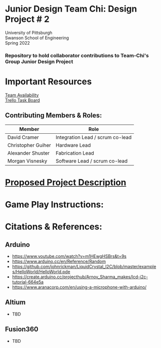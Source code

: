 # Junior Design Team Chi: Design Project # 2
University of Pittsburgh <br>
Swanson School of Engineering <br>
Spring 2022 <br>
### Repository to hold collaborator contributions to Team-Chi's Group Junior Design Project

# Important Resources
[Team Availability](https://www.when2meet.com/?14987485-l46cu)
<br>
[Trello Task Board](https://trello.com/b/Vlmt92qO/team-task-board)

## Contributing Members & Roles:

| Member      | Role        |
| ----------- | ----------- |
| David Cramer       | Integration Lead / scrum co-lead  |
| Christopher Guiher | Hardware Lead  |
| Alexander Shuster  | Fabrication Lead  |
| Morgan Visnesky    | Software Lead / scrum co-lead  |

# [Proposed Project Description](https://github.com/vism2889/ECE_1895_junior_design_team_chi/blob/base-arduino-functionality/Team%20CHI%20Design%20Proposal.pdf)

# Game Play Instructions:

# Citations & References:
## Arduino
- https://www.youtube.com/watch?v=m1HEwgHSBrs&t=9s
- https://www.arduino.cc/en/Reference/Random
- https://github.com/johnrickman/LiquidCrystal_I2C/blob/master/examples/HelloWorld/HelloWorld.pde
- https://create.arduino.cc/projecthub/Arnov_Sharma_makes/lcd-i2c-tutorial-664e5a
- https://www.aranacorp.com/en/using-a-microphone-with-arduino/
## Altium
- TBD
## Fusion360
- TBD


